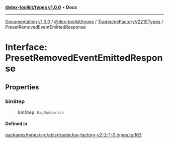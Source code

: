 [**@dex-toolkit/types v1.0.0**](../../../README.md) • **Docs**

***

[Documentation v1.0.0](../../../../../packages.md) / [@dex-toolkit/types](../../../README.md) / [TraderJoeFactoryV2210Types](../README.md) / PresetRemovedEventEmittedResponse

# Interface: PresetRemovedEventEmittedResponse

## Properties

### binStep

> **binStep**: `BigNumberish`

#### Defined in

[packages/types/src/abis/traderJoe-factory-v2-2-1-0.types.ts:163](https://github.com/niZmosis/dex-toolkit/blob/3d8b41b44787b30fbea5de3ab4737662ffb61bc8/packages/types/src/abis/traderJoe-factory-v2-2-1-0.types.ts#L163)
